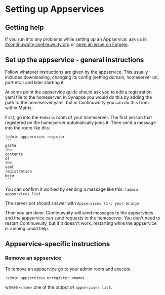 # Setting up Appservices

## Getting help

If you run into any problems while setting up an Appservice: ask us in
[#continuwuity:continuwuity.org](https://matrix.to/#/#continuwuity:continuwuity.org) or
[open an issue on Forgejo](https://forgejo.ellis.link/continuwuation/continuwuity/issues/new).

## Set up the appservice - general instructions

Follow whatever instructions are given by the appservice. This usually includes
downloading, changing its config (setting domain, homeserver url, port etc.) and
later starting it.

At some point the appservice guide should ask you to add a registration yaml
file to the homeserver. In Synapse you would do this by adding the path to the
homeserver.yaml, but in Continuwuity you can do this from within Matrix:

First, go into the `#admins` room of your homeserver. The first person that
registered on the homeserver automatically joins it. Then send a message into
the room like this:

    !admin appservices register
    ```
    paste
    the
    contents
    of
    the
    yaml
    registration
    here
    ```

You can confirm it worked by sending a message like this:
`!admin appservices list`

The server bot should answer with `Appservices (1): your-bridge`

Then you are done. Continuwuity will send messages to the appservices and the
appservice can send requests to the homeserver. You don't need to restart
Continuwuity, but if it doesn't work, restarting while the appservice is running
could help.

## Appservice-specific instructions

### Remove an appservice

To remove an appservice go to your admin room and execute

`!admin appservices unregister <name>`

where `<name>` one of the output of `appservices list`.
